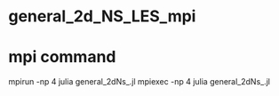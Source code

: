 # general_2d_NS_LES_mpi

# mpi command
mpirun -np 4 julia general_2dNs_.jl
mpiexec -np 4 julia general_2dNs_.jl